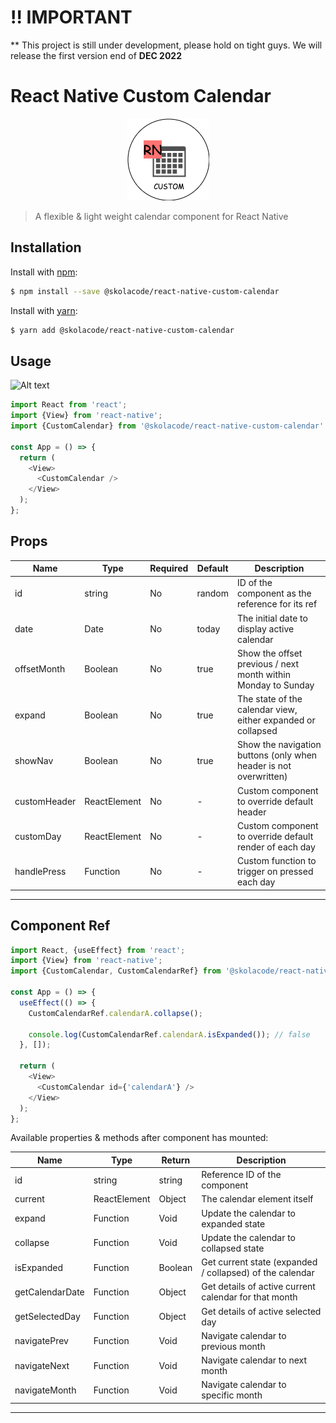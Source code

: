 # !! IMPORTANT
** This project is still under development, please hold on tight guys. We will release the first version end of **DEC 2022**

# React Native Custom Calendar

<center>

![Alt text](icon.png?raw=true "Icon")

</center>

> A flexible & light weight calendar component for React Native


## Installation

Install with [npm](https://www.npmjs.com/):

```sh
$ npm install --save @skolacode/react-native-custom-calendar
```

Install with [yarn](https://yarnpkg.com):

```sh
$ yarn add @skolacode/react-native-custom-calendar
```


## Usage

![Alt text](demo.gif?raw=true "Demo")

```javascript
import React from 'react';
import {View} from 'react-native';
import {CustomCalendar} from '@skolacode/react-native-custom-calendar'

const App = () => {
  return (
    <View>
      <CustomCalendar />
    </View>
  );
};
```


## Props

| Name         | Type         | Required | Default | Description                                                      |
| ------------ | ------------ | -------- | ------- | ---------------------------------------------------------------- |
| id           | string       | No       | random  | ID of the component as the reference for its ref                 |
| date         | Date         | No       | today   | The initial date to display active calendar                      |
| offsetMonth  | Boolean      | No       | true    | Show the offset previous / next month within Monday to Sunday    |
| expand       | Boolean      | No       | true    | The state of the calendar view, either expanded or collapsed     |
| showNav      | Boolean      | No       | true    | Show the navigation buttons (only when header is not overwritten)|
| customHeader | ReactElement | No       | -       | Custom component to override default header                      |
| customDay    | ReactElement | No       | -       | Custom component to override default render of each day          |
| handlePress  | Function     | No       | -       | Custom function to trigger on pressed each day                   |

---


## Component Ref

```javascript
import React, {useEffect} from 'react';
import {View} from 'react-native';
import {CustomCalendar, CustomCalendarRef} from '@skolacode/react-native-custom-calendar'

const App = () => {
  useEffect(() => {
    CustomCalendarRef.calendarA.collapse();

    console.log(CustomCalendarRef.calendarA.isExpanded()); // false
  }, []);
  
  return (
    <View>
      <CustomCalendar id={'calendarA'} />
    </View>
  );
};
```

Available properties & methods after component has mounted:

| Name            | Type         | Return  | Description                                                 |
| --------------- | ------------ | ------- | ----------------------------------------------------------- |
| id              | string       | string  | Reference ID of the component                               |
| current         | ReactElement | Object  | The calendar element itself                                 |
| expand          | Function     | Void    | Update the calendar to expanded state                       |
| collapse        | Function     | Void    | Update the calendar to collapsed state                      |
| isExpanded      | Function     | Boolean | Get current state (expanded / collapsed) of the calendar    |
| getCalendarDate | Function     | Object  | Get details of active current calendar for that month       |
| getSelectedDay  | Function     | Object  | Get details of active selected day                          |
| navigatePrev    | Function     | Void    | Navigate calendar to previous month                         |
| navigateNext    | Function     | Void    | Navigate calendar to next month                             |
| navigateMonth   | Function     | Void    | Navigate calendar to specific month                         |

---
